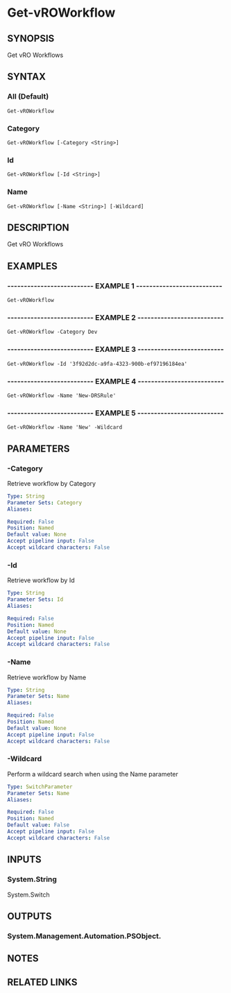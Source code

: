 # Get-vROWorkflow

## SYNOPSIS
Get vRO Workflows

## SYNTAX

### All (Default)
```
Get-vROWorkflow
```

### Category
```
Get-vROWorkflow [-Category <String>]
```

### Id
```
Get-vROWorkflow [-Id <String>]
```

### Name
```
Get-vROWorkflow [-Name <String>] [-Wildcard]
```

## DESCRIPTION
Get vRO Workflows

## EXAMPLES

### -------------------------- EXAMPLE 1 --------------------------
```
Get-vROWorkflow
```

### -------------------------- EXAMPLE 2 --------------------------
```
Get-vROWorkflow -Category Dev
```

### -------------------------- EXAMPLE 3 --------------------------
```
Get-vROWorkflow -Id '3f92d2dc-a9fa-4323-900b-ef97196184ea'
```

### -------------------------- EXAMPLE 4 --------------------------
```
Get-vROWorkflow -Name 'New-DRSRule'
```

### -------------------------- EXAMPLE 5 --------------------------
```
Get-vROWorkflow -Name 'New' -Wildcard
```

## PARAMETERS

### -Category
Retrieve workflow by Category

```yaml
Type: String
Parameter Sets: Category
Aliases: 

Required: False
Position: Named
Default value: None
Accept pipeline input: False
Accept wildcard characters: False
```

### -Id
Retrieve workflow by Id

```yaml
Type: String
Parameter Sets: Id
Aliases: 

Required: False
Position: Named
Default value: None
Accept pipeline input: False
Accept wildcard characters: False
```

### -Name
Retrieve workflow by Name

```yaml
Type: String
Parameter Sets: Name
Aliases: 

Required: False
Position: Named
Default value: None
Accept pipeline input: False
Accept wildcard characters: False
```

### -Wildcard
Perform a wildcard search when using the Name parameter

```yaml
Type: SwitchParameter
Parameter Sets: Name
Aliases: 

Required: False
Position: Named
Default value: False
Accept pipeline input: False
Accept wildcard characters: False
```

## INPUTS

### System.String
System.Switch

## OUTPUTS

### System.Management.Automation.PSObject.

## NOTES

## RELATED LINKS


